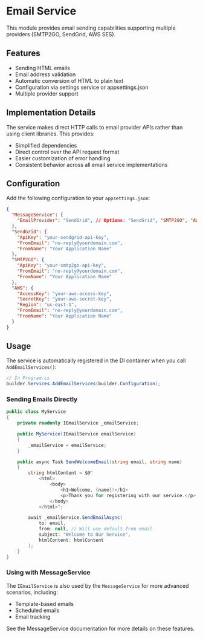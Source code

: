 # Email Service

This module provides email sending capabilities supporting multiple providers (SMTP2GO, SendGrid, AWS SES).

## Features

- Sending HTML emails
- Email address validation
- Automatic conversion of HTML to plain text
- Configuration via settings service or appsettings.json
- Multiple provider support

## Implementation Details

The service makes direct HTTP calls to email provider APIs rather than using client libraries. This provides:

- Simplified dependencies
- Direct control over the API request format
- Easier customization of error handling
- Consistent behavior across all email service implementations

## Configuration

Add the following configuration to your `appsettings.json`:

```json
{
  "MessageService": {
    "EmailProvider": "SendGrid", // Options: "SendGrid", "SMTP2GO", "AWS"
  },
  "SendGrid": {
    "ApiKey": "your-sendgrid-api-key",
    "FromEmail": "no-reply@yourdomain.com",
    "FromName": "Your Application Name"
  },
  "SMTP2GO": {
    "ApiKey": "your-smtp2go-api-key",
    "FromEmail": "no-reply@yourdomain.com",
    "FromName": "Your Application Name"
  },
  "AWS": {
    "AccessKey": "your-aws-access-key",
    "SecretKey": "your-aws-secret-key",
    "Region": "us-east-1",
    "FromEmail": "no-reply@yourdomain.com",
    "FromName": "Your Application Name"
  }
}
```

## Usage

The service is automatically registered in the DI container when you call `AddEmailServices()`:

```csharp
// In Program.cs
builder.Services.AddEmailServices(builder.Configuration);
```

### Sending Emails Directly

```csharp
public class MyService
{
    private readonly IEmailService _emailService;

    public MyService(IEmailService emailService)
    {
        _emailService = emailService;
    }

    public async Task SendWelcomeEmail(string email, string name)
    {
        string htmlContent = $@"
            <html>
                <body>
                    <h1>Welcome, {name}!</h1>
                    <p>Thank you for registering with our service.</p>
                </body>
            </html>";

        await _emailService.SendEmailAsync(
            to: email,
            from: null, // Will use default from email
            subject: "Welcome to Our Service",
            htmlContent: htmlContent
        );
    }
}
```

### Using with MessageService

The `IEmailService` is also used by the `MessageService` for more advanced scenarios, including:

- Template-based emails
- Scheduled emails
- Email tracking

See the MessageService documentation for more details on these features.